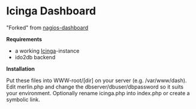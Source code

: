 Icinga Dashboard
================

"Forked" from [nagios-dashboard](http://github.com/foobar0815/nagios-dashboard/)

**Requirements**

- a working [Icinga](https://www.icinga.org/)-instance
- ido2db backend

**Installation**

Put these files into WWW-root/[dir] on your server (e.g. /var/www/dash).
Edit merlin.php and change the dbserver/dbuser/dbpassword so it suits your environment.
Optionally rename icinga.php into index.php or create a symbolic link.